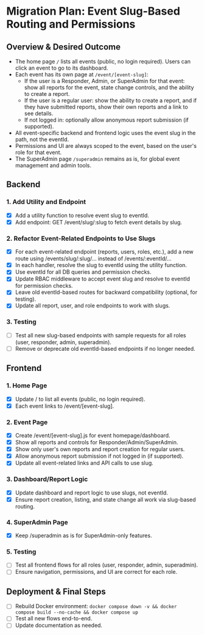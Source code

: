 # Migration Plan: Event Slug-Based Routing and Permissions

## Overview & Desired Outcome

- The home page `/` lists all events (public, no login required). Users can click an event to go to its dashboard.
- Each event has its own page at `/event/[event-slug]`:
  - If the user is a Responder, Admin, or SuperAdmin for that event: show all reports for the event, state change controls, and the ability to create a report.
  - If the user is a regular user: show the ability to create a report, and if they have submitted reports, show their own reports and a link to see details.
  - If not logged in: optionally allow anonymous report submission (if supported).
- All event-specific backend and frontend logic uses the event slug in the path, not the eventId.
- Permissions and UI are always scoped to the event, based on the user's role for that event.
- The SuperAdmin page `/superadmin` remains as is, for global event management and admin tools.

## Backend

### 1. Add Utility and Endpoint
- [X] Add a utility function to resolve event slug to eventId.
- [X] Add endpoint: GET /event/slug/:slug to fetch event details by slug.

### 2. Refactor Event-Related Endpoints to Use Slugs
- [X] For each event-related endpoint (reports, users, roles, etc.), add a new route using /events/slug/:slug/... instead of /events/:eventId/...
- [X] In each handler, resolve the slug to eventId using the utility function.
- [X] Use eventId for all DB queries and permission checks.
- [X] Update RBAC middleware to accept event slug and resolve to eventId for permission checks.
- [X] Leave old eventId-based routes for backward compatibility (optional, for testing).
- [X] Update all report, user, and role endpoints to work with slugs.

### 3. Testing
- [ ] Test all new slug-based endpoints with sample requests for all roles (user, responder, admin, superadmin).
- [ ] Remove or deprecate old eventId-based endpoints if no longer needed.

## Frontend

### 1. Home Page
- [X] Update / to list all events (public, no login required).
- [X] Each event links to /event/[event-slug].

### 2. Event Page
- [X] Create /event/[event-slug].js for event homepage/dashboard.
- [X] Show all reports and controls for Responder/Admin/SuperAdmin.
- [X] Show only user's own reports and report creation for regular users.
- [X] Allow anonymous report submission if not logged in (if supported).
- [X] Update all event-related links and API calls to use slug.

### 3. Dashboard/Report Logic
- [X] Update dashboard and report logic to use slugs, not eventId.
- [X] Ensure report creation, listing, and state change all work via slug-based routing.

### 4. SuperAdmin Page
- [X] Keep /superadmin as is for SuperAdmin-only features.

### 5. Testing
- [ ] Test all frontend flows for all roles (user, responder, admin, superadmin).
- [ ] Ensure navigation, permissions, and UI are correct for each role.

## Deployment & Final Steps
- [ ] Rebuild Docker environment: `docker compose down -v && docker compose build --no-cache && docker compose up`
- [ ] Test all new flows end-to-end.
- [ ] Update documentation as needed. 